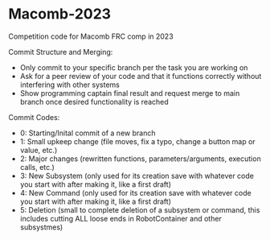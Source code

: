 # Macomb-2023
Competition code for Macomb FRC comp in 2023

Commit Structure and Merging:
- Only commit to your specific branch per the task you are working on
- Ask for a peer review of your code and that it functions correctly without interfering with other systems
- Show programming captain final result and request merge to main branch once desired functionality is reached

Commit Codes:
- 0: Starting/Inital commit of a new branch
- 1: Small upkeep change (file moves, fix a typo, change a button map or value, etc.)
- 2: Major changes (rewritten functions, parameters/arguments, execution calls, etc.)
- 3: New Subsystem (only used for its creation save with whatever code you start with after making it, like a first draft)
- 4: New Command (only used for its creation save with whatever code you start with after making it, like a first draft)
- 5: Deletion (small to complete deletion of a subsystem or command, this includes cutting ALL loose ends in RobotContainer and other subsystmes)
